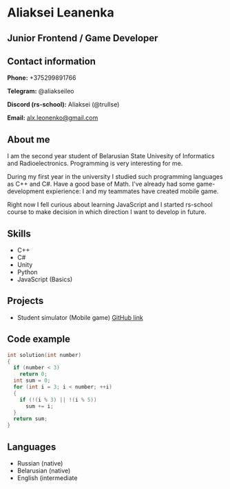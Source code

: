 # Aliaksei Leanenka

## Junior Frontend / Game Developer

## Contact information

**Phone:** +375299891766

**Telegram:** @aliakseileo

**Discord (rs-school):** Aliaksei (@trullse)

**Email:** alx.leonenko@gmail.com

## About me

I am the second year student of Belarusian State Univesity of Informatics and Radioelectronics. Programming is very interesting for me.

During my first year in the university I studied such programming languages as C++ and C#. Have a good base of Math. I've already had some game-development expierience: I and my teammates have created mobile game.

Right now I fell curious about learning JavaScript and I started rs-school course to make decision in which direction I want to develop in future.

## Skills

* C++
* C#
* Unity
* Python
* JavaScript (Basics)

## Projects

* Student simulator (Mobile game) [GitHub link](https://github.com/trullse/student_simulator)

## Code example

```c++
int solution(int number) 
{
  if (number < 3)
    return 0;
  int sum = 0;
  for (int i = 3; i < number; ++i)
  {
    if (!(i % 3) || !(i % 5))
      sum += i;
  }
  return sum;
}
```

## Languages

* Russian (native)
* Belarusian (native)
* English (intermediate